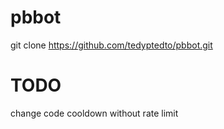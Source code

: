 # pbbot

git clone https://github.com/tedyptedto/pbbot.git

# TODO

change code cooldown without rate limit
